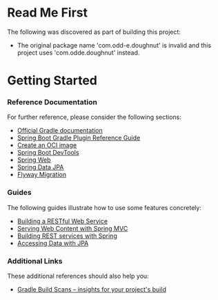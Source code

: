 # Read Me First
The following was discovered as part of building this project:

* The original package name 'com.odd-e.doughnut' is invalid and this project uses 'com.odde.doughnut' instead.

# Getting Started

### Reference Documentation
For further reference, please consider the following sections:

* [Official Gradle documentation](https://docs.gradle.org)
* [Spring Boot Gradle Plugin Reference Guide](https://docs.spring.io/spring-boot/docs/2.7.1/gradle-plugin/reference/html/)
* [Create an OCI image](https://docs.spring.io/spring-boot/docs/2.7.1/gradle-plugin/reference/html/#build-image)
* [Spring Boot DevTools](https://docs.spring.io/spring-boot/docs/2.7.1/reference/htmlsingle/#using-boot-devtools)
* [Spring Web](https://docs.spring.io/spring-boot/docs/2.7.1/reference/htmlsingle/#boot-features-developing-web-applications)
* [Spring Data JPA](https://docs.spring.io/spring-boot/docs/2.7.1/reference/htmlsingle/#boot-features-jpa-and-spring-data)
* [Flyway Migration](https://docs.spring.io/spring-boot/docs/2.7.1/reference/htmlsingle/#howto-execute-flyway-database-migrations-on-startup)

### Guides
The following guides illustrate how to use some features concretely:

* [Building a RESTful Web Service](https://spring.io/guides/gs/rest-service/)
* [Serving Web Content with Spring MVC](https://spring.io/guides/gs/serving-web-content/)
* [Building REST services with Spring](https://spring.io/guides/tutorials/bookmarks/)
* [Accessing Data with JPA](https://spring.io/guides/gs/accessing-data-jpa/)

### Additional Links
These additional references should also help you:

* [Gradle Build Scans – insights for your project's build](https://scans.gradle.com#gradle)


